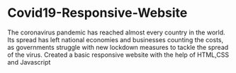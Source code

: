 # Covid19-Responsive-Website
The coronavirus pandemic has reached almost every country in the world. Its spread has left national economies and businesses counting the costs, as governments struggle with new lockdown measures to tackle the spread of the virus. Created a basic responsive website with the help of HTML,CSS and Javascript
